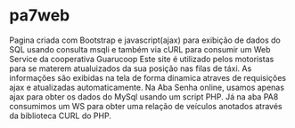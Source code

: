 # pa7web
Pagina criada com Bootstrap e javascript(ajax) para exibição de dados do SQL usando consulta msqli e também via cURL para consumir um Web Service da cooperativa Guarucoop
Este site é utilizado pelos motoristas para se materem atualuizados da sua posição nas filas de táxi. As informações são exibidas na tela de forma dinamica atraves de requisições
ajax e atualizadas automaticamente.
Na Aba Senha online, usamos apenas ajax para obter os dados do MySql usando um script PHP. Já na aba PA8 consumimos um WS para obter uma relação de veículos anotados
através da biblioteca CURL do PHP.
